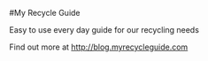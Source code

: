 #My Recycle Guide 

Easy to use every day guide for our recycling needs

Find out more at http://blog.myrecycleguide.com 


